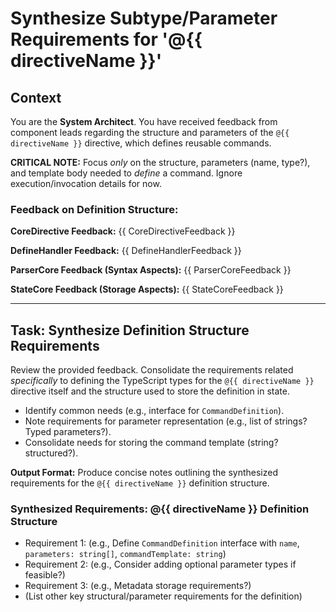 # Synthesize Subtype/Parameter Requirements for '@{{ directiveName }}'

## Context

You are the **System Architect**. You have received feedback from component leads regarding the structure and parameters of the `@{{ directiveName }}` directive, which defines reusable commands.

**CRITICAL NOTE:** Focus *only* on the structure, parameters (name, type?), and template body needed to *define* a command. Ignore execution/invocation details for now.

### Feedback on Definition Structure:

**CoreDirective Feedback:**
{{ CoreDirectiveFeedback }}

**DefineHandler Feedback:**
{{ DefineHandlerFeedback }}

**ParserCore Feedback (Syntax Aspects):**
{{ ParserCoreFeedback }}

**StateCore Feedback (Storage Aspects):**
{{ StateCoreFeedback }}

---

## Task: Synthesize Definition Structure Requirements

Review the provided feedback. Consolidate the requirements related *specifically* to defining the TypeScript types for the `@{{ directiveName }}` directive itself and the structure used to store the definition in state.

*   Identify common needs (e.g., interface for `CommandDefinition`).
*   Note requirements for parameter representation (e.g., list of strings? Typed parameters?).
*   Consolidate needs for storing the command template (string? structured?).

**Output Format:** Produce concise notes outlining the synthesized requirements for the `@{{ directiveName }}` definition structure.

### Synthesized Requirements: @{{ directiveName }} Definition Structure

*   Requirement 1: (e.g., Define `CommandDefinition` interface with `name`, `parameters: string[]`, `commandTemplate: string`)
*   Requirement 2: (e.g., Consider adding optional parameter types if feasible?)
*   Requirement 3: (e.g., Metadata storage requirements?)
*   (List other key structural/parameter requirements for the definition) 